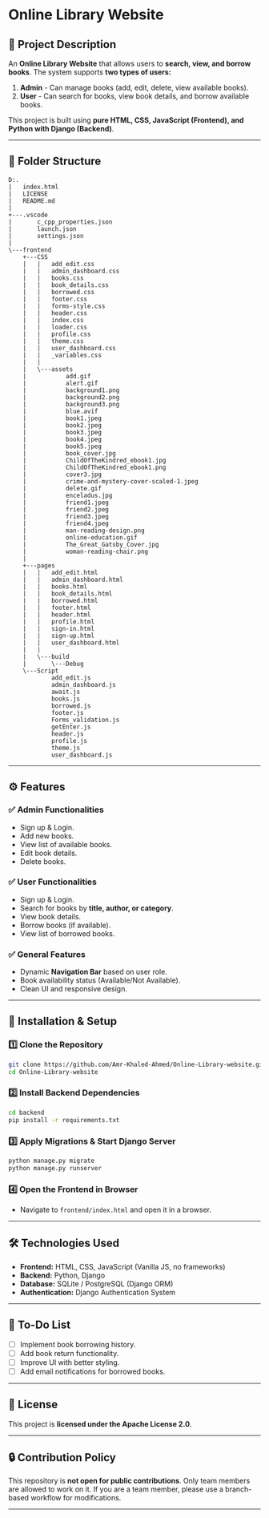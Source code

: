 # Online Library Website

## 📌 Project Description

An **Online Library Website** that allows users to **search, view, and borrow books**. The system supports **two types of users:**

1. **Admin** - Can manage books (add, edit, delete, view available books).
2. **User** - Can search for books, view book details, and borrow available books.

This project is built using **pure HTML, CSS, JavaScript (Frontend), and Python with Django (Backend)**.

---

## 📁 Folder Structure

```
D:.
|   index.html
|   LICENSE
|   README.md
|
+---.vscode
|       c_cpp_properties.json
|       launch.json
|       settings.json
|
\---frontend
    +---CSS
    |   |   add_edit.css
    |   |   admin_dashboard.css
    |   |   books.css
    |   |   book_details.css
    |   |   borrowed.css
    |   |   footer.css
    |   |   forms-style.css
    |   |   header.css
    |   |   index.css
    |   |   loader.css
    |   |   profile.css
    |   |   theme.css
    |   |   user_dashboard.css
    |   |   _variables.css
    |   |
    |   \---assets
    |           add.gif
    |           alert.gif
    |           background1.png
    |           background2.png
    |           background3.png
    |           blue.avif
    |           book1.jpeg
    |           book2.jpeg
    |           book3.jpeg
    |           book4.jpeg
    |           book5.jpeg
    |           book_cover.jpg
    |           ChildOfTheKindred_ebook1.jpg
    |           ChildOfTheKindred_ebook1.png
    |           cover3.jpg
    |           crime-and-mystery-cover-scaled-1.jpeg
    |           delete.gif
    |           enceladus.jpg
    |           friend1.jpeg
    |           friend2.jpeg
    |           friend3.jpeg
    |           friend4.jpeg
    |           man-reading-design.png
    |           online-education.gif
    |           The_Great_Gatsby_Cover.jpg
    |           woman-reading-chair.png
    |
    +---pages
    |   |   add_edit.html
    |   |   admin_dashboard.html
    |   |   books.html
    |   |   book_details.html
    |   |   borrowed.html
    |   |   footer.html
    |   |   header.html
    |   |   profile.html
    |   |   sign-in.html
    |   |   sign-up.html
    |   |   user_dashboard.html
    |   |
    |   \---build
    |       \---Debug
    \---Script
            add_edit.js
            admin_dashboard.js
            await.js
            books.js
            borrowed.js
            footer.js
            Forms_validation.js
            getEnter.js
            header.js
            profile.js
            theme.js
            user_dashboard.js
```

---

## ⚙️ Features

### ✅ **Admin Functionalities**

- Sign up & Login.
- Add new books.
- View list of available books.
- Edit book details.
- Delete books.

### ✅ **User Functionalities**

- Sign up & Login.
- Search for books by **title, author, or category**.
- View book details.
- Borrow books (if available).
- View list of borrowed books.

### ✅ **General Features**

- Dynamic **Navigation Bar** based on user role.
- Book availability status (Available/Not Available).
- Clean UI and responsive design.

---

## 🔧 Installation & Setup

### **1️⃣ Clone the Repository**

```sh
git clone https://github.com/Amr-Khaled-Ahmed/Online-Library-website.git
cd Online-Library-website
```

### **2️⃣ Install Backend Dependencies**

```sh
cd backend
pip install -r requirements.txt
```

### **3️⃣ Apply Migrations & Start Django Server**

```sh
python manage.py migrate
python manage.py runserver
```

### **4️⃣ Open the Frontend in Browser**

- Navigate to `frontend/index.html` and open it in a browser.

---

## 🛠 Technologies Used

- **Frontend:** HTML, CSS, JavaScript (Vanilla JS, no frameworks)
- **Backend:** Python, Django
- **Database:** SQLite / PostgreSQL (Django ORM)
- **Authentication:** Django Authentication System

---

## 📌 To-Do List

- [ ] Implement book borrowing history.
- [ ] Add book return functionality.
- [ ] Improve UI with better styling.
- [ ] Add email notifications for borrowed books.

---

## 📜 License

This project is **licensed under the Apache License 2.0**.

---

## 🔒 Contribution Policy

This repository is **not open for public contributions**. Only team members are allowed to work on it. If you are a team member, please use a branch-based workflow for modifications.

---
